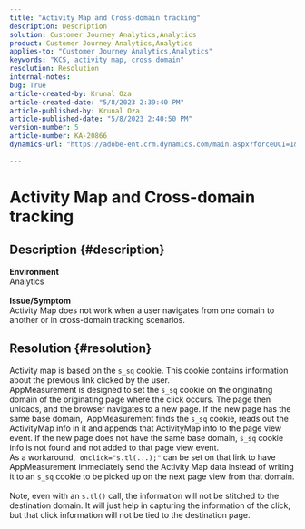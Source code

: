 ```yaml
---
title: "Activity Map and Cross-domain tracking"
description: Description
solution: Customer Journey Analytics,Analytics
product: Customer Journey Analytics,Analytics
applies-to: "Customer Journey Analytics,Analytics"
keywords: "KCS, activity map, cross domain"
resolution: Resolution
internal-notes: 
bug: True
article-created-by: Krunal Oza
article-created-date: "5/8/2023 2:39:40 PM"
article-published-by: Krunal Oza
article-published-date: "5/8/2023 2:40:50 PM"
version-number: 5
article-number: KA-20866
dynamics-url: "https://adobe-ent.crm.dynamics.com/main.aspx?forceUCI=1&pagetype=entityrecord&etn=knowledgearticle&id=01b5e223-aeed-ed11-8849-6045bd006268"

---
```

# Activity Map and Cross-domain tracking

## Description {#description}

<b>Environment</b><br>Analytics<br> <br><b>Issue/Symptom</b><br>Activity Map does not work when a user navigates from one domain to another or in cross-domain tracking scenarios.

## Resolution {#resolution}

Activity map is based on the `s_sq` cookie. This cookie contains information about the previous link clicked by the user.<br>AppMeasurement is designed to set the `s_sq` cookie on the originating domain of the originating page where the click occurs. The page then unloads, and the browser navigates to a new page. If the new page has the same base domain,  AppMeasurement finds the `s_sq` cookie, reads out the ActivityMap info in it and appends that ActivityMap info to the page view event. If the new page does not have the same base domain, `s_sq` cookie info is not found and not added to that page view event.<br>As a workaround,  `onclick="s.tl(...);"` can be set on that link to have AppMeasurement immediately send the Activity Map data instead of writing it to an `s_sq` cookie to be picked up on the next page view from that domain.<br> <br>Note, even with an `s.tl()` call, the information will not be stitched to the destination domain. It will just help in capturing the information of the click, but that click information will not be tied to the destination page.<br>



